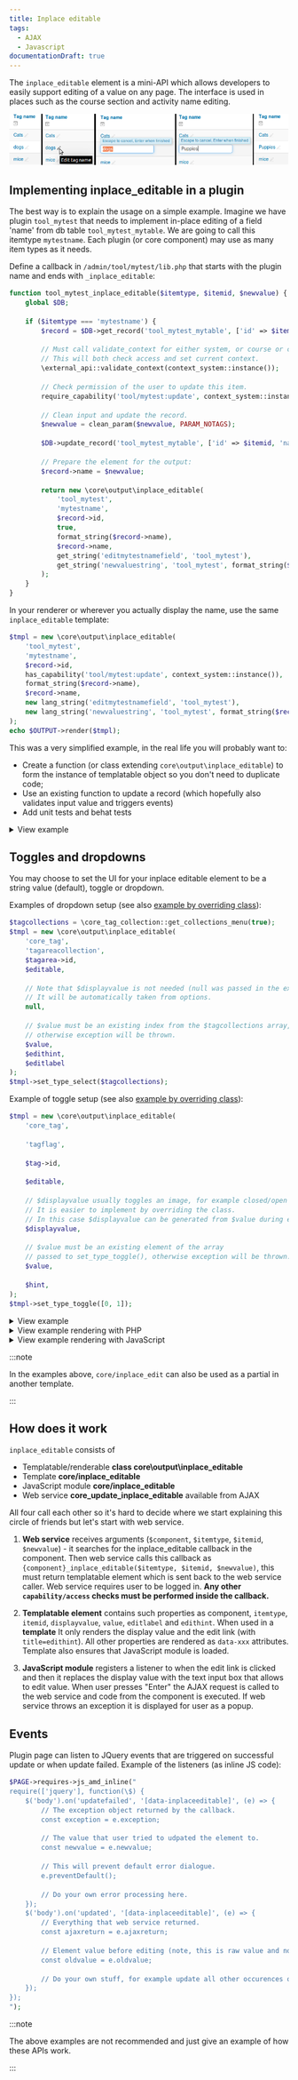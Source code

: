 ```yaml
---
title: Inplace editable
tags:
  - AJAX
  - Javascript
documentationDraft: true
---
```


The `inplace_editable` element is a mini-API which allows developers to easily support editing of a value on any page. The interface is used in places such as the course section and activity name editing.

![inplace editable example.png](./_inplace/inplace_editable_example.png)

## Implementing inplace_editable in a plugin

The best way is to explain the usage on a simple example. Imagine we have plugin `tool_mytest` that needs to implement in-place editing of a field 'name' from db table `tool_mytest_mytable`. We are going to call this itemtype `mytestname`. Each plugin (or core component) may use as many item types as it needs.

Define a callback in `/admin/tool/mytest/lib.php` that starts with the plugin name and ends with `_inplace_editable`:

```php title="admin/tool/mytest/lib.php"
function tool_mytest_inplace_editable($itemtype, $itemid, $newvalue) {
    global $DB;

    if ($itemtype === 'mytestname') {
        $record = $DB->get_record('tool_mytest_mytable', ['id' => $itemid], '*', MUST_EXIST);

        // Must call validate_context for either system, or course or course module context.
        // This will both check access and set current context.
        \external_api::validate_context(context_system::instance());

        // Check permission of the user to update this item.
        require_capability('tool/mytest:update', context_system::instance());

        // Clean input and update the record.
        $newvalue = clean_param($newvalue, PARAM_NOTAGS);

        $DB->update_record('tool_mytest_mytable', ['id' => $itemid, 'name' => $newvalue));

        // Prepare the element for the output:
        $record->name = $newvalue;

        return new \core\output\inplace_editable(
            'tool_mytest',
            'mytestname',
            $record->id,
            true,
            format_string($record->name),
            $record->name,
            get_string('editmytestnamefield', 'tool_mytest'),
            get_string('newvaluestring', 'tool_mytest', format_string($record->name))
        );
    }
}
```

In your renderer or wherever you actually display the name, use the same `inplace_editable` template:

```php
$tmpl = new \core\output\inplace_editable(
    'tool_mytest',
    'mytestname',
    $record->id,
    has_capability('tool/mytest:update', context_system::instance()),
    format_string($record->name),
    $record->name,
    new lang_string('editmytestnamefield', 'tool_mytest'),
    new lang_string('newvaluestring', 'tool_mytest', format_string($record->name))
);
echo $OUTPUT->render($tmpl);
```

This was a very simplified example, in the real life you will probably want to:

- Create a function (or class extending `core\output\inplace_editable`) to form the instance of templatable object so you don't need to duplicate code;
- Use an existing function to update a record (which hopefully also validates input value and triggers events)
- Add unit tests and behat tests

<details>
  <summary>View example</summary>
  <div>

```php title="admin/tool/mytest/classes/local/inplace_edit_text.php"

class inplace_edit_text extends \core\output\inplace_editable {
    /**
     * Constructor.
     *
     * @param object $record
     */
    public function __construct($record) {
        parent::__construct(
            component: 'tool_mytest',
            // The item type as managed your plugin.
            itemtype: 'mytesttext',
            // An ID that relates to this instance of this item type.
            itemid: $record->id,
            // Whether this user can makes changes.
            // Perhaps based upon a capability check.
            editable: has_capability(
                'capname',
                \context_system::instance(),
            ),
            // The display value of this item.
            displayvalue: format_string($record->name),
            // The machine-readable value.
            value: $record->name,
            // Hints and labels.
            edithint: get_string('edithint', 'tool_mytest'),
            editlabel: get_string('editlabel', 'tool_mytest'),
        );
        $this->set_type_select($answeroptionstemp);
    }

    /**
     * Updates the value in database and returns itself.
     *
     * Called from inplace_editable callback
     *
     * @param int $itemid
     * @param mixed $newvalue
     * @return \self
     */
    public static function update($itemid, $newvalue) {
        // Clean the new value.
        $newvalue = clean_param($newvalue, PARAM_INT);

        // {{ Do some mighty things here}}

        $record = $DB->get_record('xxx', ['id' => 'xxx']);

        // Finally return itself.
        return new self($record);
    }
}
```

</div>
</details>

## Toggles and dropdowns

You may choose to set the UI for your inplace editable element to be a string value (default), toggle or dropdown.

Examples of dropdown setup (see also [example by overriding class](https://github.com/moodle/moodle/blob/main/tag/classes/output/tagareacollection.php)):

```php
$tagcollections = \core_tag_collection::get_collections_menu(true);
$tmpl = new \core\output\inplace_editable(
    'core_tag',
    'tagareacollection',
    $tagarea->id,
    $editable,

    // Note that $displayvalue is not needed (null was passed in the example above).
    // It will be automatically taken from options.
    null,

    // $value must be an existing index from the $tagcollections array,
    // otherwise exception will be thrown.
    $value,
    $edithint,
    $editlabel
);
$tmpl->set_type_select($tagcollections);
```

Example of toggle setup (see also [example by overriding class](https://github.com/moodle/moodle/blob/main/tag/classes/output/tagareaenabled.php)):

```php
$tmpl = new \core\output\inplace_editable(
    'core_tag',

    'tagflag',

    $tag->id,

    $editable,

    // $displayvalue usually toggles an image, for example closed/open eye.
    // It is easier to implement by overriding the class.
    // In this case $displayvalue can be generated from $value during exporting.
    $displayvalue,

    // $value must be an existing element of the array
    // passed to set_type_toggle(), otherwise exception will be thrown.
    $value,

    $hint,
);
$tmpl->set_type_toggle([0, 1]);
```

<details>
  <summary>View example</summary>
  <div>

```php title="admin/tool/mytest/classes/local/inplace_edit_select.php"
class inplace_edit_select extends \core\output\inplace_editable {
    /**
     * Constructor.
     *
     * @param \stdClass $record
     */
    public function __construct($record) {
        // Get the options for inplace_edit select box.
        // The array needs the format:
        //     $options = [
        //         'value1' => 'text1',
        //         'value2' => 'text2',
        //     ];
        $options = \tool_mytest\classes\helper::get_options();

        parent::__construct(
            component: 'tool_mytest',
            // The item type as managed your plugin.
            itemtype: 'mytestselect',
            // An ID that relates to this instance of this item type.
            itemid: $record->id,
            // Whether this user can makes changes.
            // Perhaps based upon a capability check.
            editable: has_capability(
                'capname',
                \context_system::instance(),
            ),
            // The display value of this item.
            displayvalue: $options[$optionkey],
            // The machine-readable value.
            value: $optionkey,
            // Hints and labels.
            edithint: get_string('edithint', 'tool_mytest'),
            editlabel: get_string('editlabel', 'tool_mytest'),
        );
        $this->set_type_select($options);
    }

    /**
     * Updates the value in database and returns itself.
     *
     * Called from inplace_editable callback
     *
     * @param int $itemid
     * @param mixed $newvalue
     * @return \self
     */
    public static function update($itemid, $newvalue) {
        // Clean the new value.
        $newvalue = clean_param($newvalue, PARAM_INT);

        // {{ Do some mighty things here}}

        $record = $DB->get_record('xxx', ['id' => 'xxx']);

        // Finally return itself.
        return new self($record);
    }
}
```

  </div>
</details>

<details>
  <summary>View example rendering with PHP</summary>
  <div>

```php
$renderer = $PAGE->get_renderer('core');
$inplaceedit = new tool_mytest\local\inplace_edit_text($record);
$params = $inplaceedit->export_for_template($renderer);
echo $OUTPUT->render_from_template('core/inplace_edit', $params);
```

  </div>
</details>

<details>
  <summary>View example rendering with JavaScript</summary>
  <div>

```php title="Render inplace_edit with JavaScript"
$itemid = 153 // Id of the element to be modified inplace.
$renderer = $PAGE->get_renderer('core');
$inplaceedit = new tool_mytest\local\inplace_edit_text($record);
$params = $inplaceedit->export_for_template($renderer);
```

```js title="The params are transferred via webservice and are then processed by JavaScript"
Templates.renderForPromise('core/inplace_edit', params)
    .then(({html, js}) => {
        Templates.replaceNodeContents('nodeid', html, js);
        return true;
    })
    .catch((error) => displayException(error));
```

  </div>
</details>

:::note

In the examples above, `core/inplace_edit` can also be used as a partial in another template.

:::

## How does it work

`inplace_editable` consists of

- Templatable/renderable **class core\output\inplace_editable**
- Template **core/inplace_editable**
- JavaScript module **core/inplace_editable**
- Web service **core_update_inplace_editable** available from AJAX

All four call each other so it's hard to decide where we start explaining this circle of friends but let's start with web service.

1. **Web service** receives arguments (`$component`, `$itemtype`, `$itemid`, `$newvalue`) - it searches for the inplace_editable callback in the component. Then web service calls this callback as `{component}_inplace_editable($itemtype, $itemid, $newvalue)`, this must return templatable element which is sent back to the web service caller. Web service requires user to be logged in. **Any other `capability/access` checks must be performed inside the callback.**

2. **Templatable element** contains such properties as component, `itemtype`, `itemid`, `displayvalue`, `value`, `editlabel` and `edithint`. When used in a **template** It only renders the display value and the edit link (with `title=edithint`). All other properties are rendered as `data-xxx` attributes. Template also ensures that JavaScript module is loaded.

3. **JavaScript module** registers a listener to when the edit link is clicked and then it replaces the display value with the text input box that allows to edit value. When user presses "Enter" the AJAX request is called to the web service and code from the component is executed. If web service throws an exception it is displayed for user as a popup.

## Events

Plugin page can listen to JQuery events that are triggered on successful update or when update failed. Example of the listeners (as inline JS code):

```php
$PAGE->requires->js_amd_inline("
require(['jquery'], function(\$) {
    $('body').on('updatefailed', '[data-inplaceeditable]', (e) => {
        // The exception object returned by the callback.
        const exception = e.exception;

        // The value that user tried to udpated the element to.
        const newvalue = e.newvalue;

        // This will prevent default error dialogue.
        e.preventDefault();

        // Do your own error processing here.
    });
    $('body').on('updated', '[data-inplaceeditable]', (e) => {
        // Everything that web service returned.
        const ajaxreturn = e.ajaxreturn;

        // Element value before editing (note, this is raw value and not display value).
        const oldvalue = e.oldvalue;

        // Do your own stuff, for example update all other occurences of this element on the page.
    });
});
");
```

:::note

The above examples are not recommended and just give an example of how these APIs work.

:::
